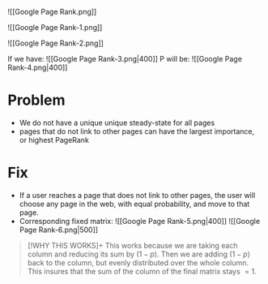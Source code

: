 ![[Google Page Rank.png]]

![[Google Page Rank-1.png]]

![[Google Page Rank-2.png]]

If we have:
![[Google Page Rank-3.png|400]]
P will be: 
![[Google Page Rank-4.png|400]]

# Problem 
- We do not have a unique unique steady-state for all pages
- pages that do not link to other pages can have the largest importance, or highest PageRank
# Fix
- If a user reaches a page that does not link to other pages, the user will choose any page in the web, with equal probability, and move to that page.
- Corresponding fixed matrix:
![[Google Page Rank-5.png|400]]
![[Google Page Rank-6.png|500]]
> [!WHY THIS WORKS]+
> This works because we are taking each column and reducing its sum by $(1-p)$. Then we are adding $(1-p)$ back to the column, but evenly distributed over the whole column. This insures that the sum of the column of the final matrix stays $= 1$.


